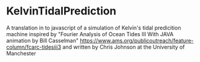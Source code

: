 # KelvinTidalPrediction
A translation in to javascript of a simulation of Kelvin's tidal predicition machine inspired by "Fourier Analysis of Ocean Tides III
With JAVA animation by Bill Casselman" https://www.ams.org/publicoutreach/feature-column/fcarc-tidesiii3 and written by Chris Johnson at the University of Manchester
